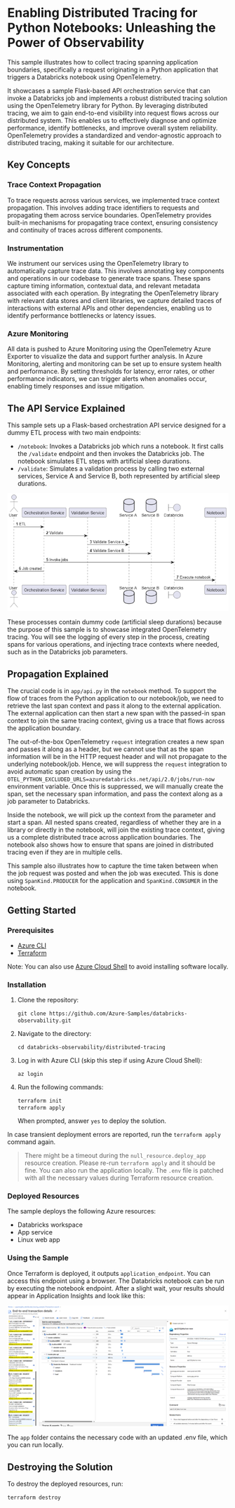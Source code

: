 # Enabling Distributed Tracing for Python Notebooks: Unleashing the Power of Observability

This sample illustrates how to collect tracing spanning application boundaries, specifically a request originating in a Python application that triggers a Databricks notebook using OpenTelemetry.

It showcases a sample Flask-based API orchestration service that can invoke a Databricks job and implements a robust distributed tracing solution using the OpenTelemetry library for Python. By leveraging distributed tracing, we aim to gain end-to-end visibility into request flows across our distributed system. This enables us to effectively diagnose and optimize performance, identify bottlenecks, and improve overall system reliability. OpenTelemetry provides a standardized and vendor-agnostic approach to distributed tracing, making it suitable for our architecture.

## Key Concepts

### Trace Context Propagation

To trace requests across various services, we implemented trace context propagation. This involves adding trace identifiers to requests and propagating them across service boundaries. OpenTelemetry provides built-in mechanisms for propagating trace context, ensuring consistency and continuity of traces across different components.

### Instrumentation

We instrument our services using the OpenTelemetry library to automatically capture trace data. This involves annotating key components and operations in our codebase to generate trace spans. These spans capture timing information, contextual data, and relevant metadata associated with each operation. By integrating the OpenTelemetry library with relevant data stores and client libraries, we capture detailed traces of interactions with external APIs and other dependencies, enabling us to identify performance bottlenecks or latency issues.

### Azure Monitoring

All data is pushed to Azure Monitoring using the OpenTelemetry Azure Exporter to visualize the data and support further analysis. In Azure Monitoring, alerting and monitoring can be set up to ensure system health and performance. By setting thresholds for latency, error rates, or other performance indicators, we can trigger alerts when anomalies occur, enabling timely responses and issue mitigation.

## The API Service Explained

This sample sets up a Flask-based orchestration API service designed for a dummy ETL process with two main endpoints:

- `/notebook`: Invokes a Databricks job which runs a notebook. It first calls the `/validate` endpoint and then invokes the Databricks job. The notebook simulates ETL steps with artificial sleep durations.
- `/validate`: Simulates a validation process by calling two external services, Service A and Service B, both represented by artificial sleep durations.
  
![Application flow](./assets/flow.png)

These processes contain dummy code (artificial sleep durations) because the purpose of this sample is to showcase integrated OpenTelemetry tracing. You will see the logging of every step in the process, creating spans for various operations, and injecting trace contexts where needed, such as in the Databricks job parameters.

## Propagation Explained

The crucial code is in `app/api.py` in the `notebook` method. To support the flow of traces from the Python application to our notebook/job, we need to retrieve the last span context and pass it along to the external application. The external application can then start a new span with the passed-in span context to join the same tracing context, giving us a trace that flows across the application boundary.

The out-of-the-box OpenTelemetry `request` integration creates a new span and passes it along as a header, but we cannot use that as the span information will be in the HTTP request header and will not propagate to the underlying notebook/job. Hence, we will suppress the `request` integration to avoid automatic span creation by using the `OTEL_PYTHON_EXCLUDED_URLS=azuredatabricks.net/api/2.0/jobs/run-now` environment variable. Once this is suppressed, we will manually create the span, set the necessary span information, and pass the context along as a job parameter to Databricks.

Inside the notebook, we will pick up the context from the parameter and start a span. All nested spans created, regardless of whether they are in a library or directly in the notebook, will join the existing trace context, giving us a complete distributed trace across application boundaries. The notebook also shows how to ensure that spans are joined in distributed tracing even if they are in multiple cells.

This sample also illustrates how to capture the time taken between when the job request was posted and when the job was executed. This is done using `SpanKind.PRODUCER` for the application and `SpanKind.CONSUMER` in the notebook.

## Getting Started

### Prerequisites

- [Azure CLI](https://learn.microsoft.com/cli/azure/install-azure-cli)
- [Terraform](https://www.terraform.io/downloads.html)

Note: You can also use [Azure Cloud Shell](https://learn.microsoft.com/en-us/azure/cloud-shell/overview) to avoid installing software locally.

### Installation

1. Clone the repository:
   ```shell
   git clone https://github.com/Azure-Samples/databricks-observability.git
   ```

2. Navigate to the directory:
   ```shell
   cd databricks-observability/distributed-tracing
   ```

3. Log in with Azure CLI (skip this step if using Azure Cloud Shell):
   ```shell
   az login
   ```

4. Run the following commands:
   ```shell
   terraform init
   terraform apply
   ```

   When prompted, answer `yes` to deploy the solution.

In case transient deployment errors are reported, run the `terraform apply` command again.

> There might be a timeout during the `null_resource.deploy_app` resource creation. Please re-run `terraform apply` and it should be fine. You can also run the application locally. The `.env` file is patched with all the necessary values during Terraform resource creation.

### Deployed Resources

The sample deploys the following Azure resources:

- Databricks workspace
- App service
- Linux web app

### Using the Sample

Once Terraform is deployed, it outputs `application_endpoint`. You can access this endpoint using a browser. The Databricks notebook can be run by executing the notebook endpoint. After a slight wait, your results should appear in Application Insights and look like this:

![Application Insights Trace](./assets/screenshot_app_insights.png)

The `app` folder contains the necessary code with an updated .env file, which you can run locally.

## Destroying the Solution

To destroy the deployed resources, run:
```shell
terraform destroy
```

